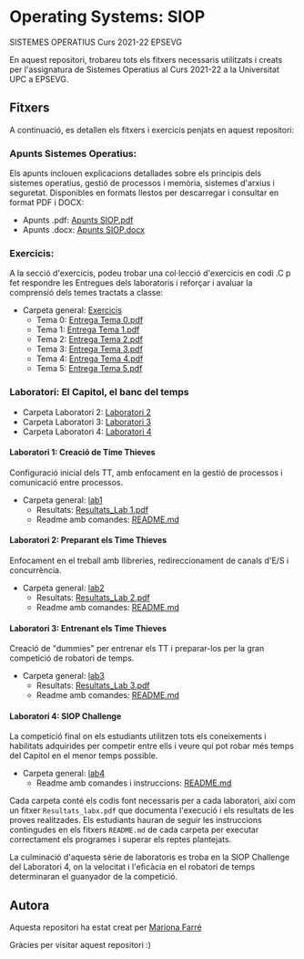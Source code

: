 # Operating Systems: SIOP
SISTEMES OPERATIUS  Curs 2021-22 EPSEVG

En aquest repositori, trobareu tots els fitxers necessaris utilitzats i creats per l'assignatura de Sistemes Operatius al Curs 2021-22 a la Universitat UPC a EPSEVG.

## Fitxers
A continuació, es detallen els fitxers i exercicis penjats en aquest repositori:

### Apunts Sistemes Operatius:
Els apunts inclouen explicacions detallades sobre els principis dels sistemes operatius, gestió de processos i memòria, sistemes d'arxius i seguretat. Disponibles en formats llestos per descarregar i consultar en format PDF i DOCX:
- Apunts .pdf:  [Apunts SIOP.pdf ](https://github.com/Mariona-FT/Operating-Systems-SIOP/blob/main/Apunts%20SIOP.pdf)
- Apunts .docx: [Apunts SIOP.docx](https://github.com/Mariona-FT/Operating-Systems-SIOP/blob/main/Apunts%20SIOP.docx) 

### Exercicis: 
A la secció d'exercicis, podeu trobar una col·lecció d'exercicis en codi .C p fet respondre les Entregues dels laboratoris i reforçar i avaluar la comprensió dels temes tractats a classe: 

- Carpeta general: [Exercicis](https://github.com/Mariona-FT/Operating-Systems-SIOP/tree/main/Exercicis)
  - Tema 0: [Entrega Tema 0.pdf](https://github.com/Mariona-FT/Operating-Systems-SIOP/blob/main/Exercicis/Entrega%20Tema%200.pdf)
  - Tema 1: [Entrega Tema 1.pdf](https://github.com/Mariona-FT/Operating-Systems-SIOP/blob/main/Exercicis/Entrega%20Tema%201.pdf)
  - Tema 2: [Entrega Tema 2.pdf](https://github.com/Mariona-FT/Operating-Systems-SIOP/blob/main/Exercicis/Entrega%20Tema%202.pdf)
  - Tema 3: [Entrega Tema 3.pdf](https://github.com/Mariona-FT/Operating-Systems-SIOP/blob/main/Exercicis/Entrega%20Tema%203.pdf)
  - Tema 4: [Entrega Tema 4.pdf](https://github.com/Mariona-FT/Operating-Systems-SIOP/blob/main/Exercicis/Entrega%20Tema%204.pdf)
  - Tema 5: [Entrega Tema 5.pdf](https://github.com/Mariona-FT/Operating-Systems-SIOP/blob/main/Exercicis/Entrega%20Tema%205.pdf)


### Laboratori: El Capitol, el banc del temps

 -  Carpeta Laboratori 2: [Laboratori 2](https://github.com/Mariona-FT/Operating-Systems-SIOP/tree/main/Lab2-Capitol)
 -   Carpeta Laboratori 3: [Laboratori 3](https://github.com/Mariona-FT/Operating-Systems-SIOP/tree/main/Lab3-Capitol)
 -   Carpeta Laboratori 4: [Laboratori 4](https://github.com/Mariona-FT/Operating-Systems-SIOP/tree/main/Lab4-Capitol)


#### Laboratori 1: Creació de Time Thieves
Configuració inicial dels TT, amb enfocament en la gestió de processos i comunicació entre processos.

- Carpeta general: [lab1](https://github.com/Mariona-FT/Operating-Systems-SIOP/tree/main/Lab1-Capitol)
  - Resultats: [Resultats_Lab 1.pdf](https://github.com/Mariona-FT/Operating-Systems-SIOP/blob/main/Lab1-Capitol/Resultats_Lab%201.pdf)
  - Readme amb comandes: [README.md](https://github.com/Mariona-FT/Operating-Systems-SIOP/blob/main/Lab1-Capitol/README.md)

#### Laboratori 2: Preparant els Time Thieves
Enfocament en el treball amb llibreries, redireccionament de canals d'E/S i concurrència.

- Carpeta general: [lab2](link-al-lab2)
  - Resultats: [Resultats_Lab 2.pdf](link-als-resultats-lab2)
  - Readme amb comandes: [README.md](link-al-readme-lab2)

#### Laboratori 3: Entrenant els Time Thieves
Creació de "dummies" per entrenar els TT i preparar-los per la gran competició de robatori de temps.

- Carpeta general: [lab3](link-al-lab3)
  - Resultats: [Resultats_Lab 3.pdf](link-als-resultats-lab3)
  - Readme amb comandes: [README.md](link-al-readme-lab3)

#### Laboratori 4: SIOP Challenge
La competició final on els estudiants utilitzen tots els coneixements i habilitats adquirides per competir entre ells i veure qui pot robar més temps del Capitol en el menor temps possible.

- Carpeta general: [lab4](link-al-lab4)
  - Readme amb comandes i instruccions: [README.md](link-al-readme-lab4)

Cada carpeta conté els codis font necessaris per a cada laboratori, així com un fitxer `Resultats_labx.pdf` que documenta l'execució i els resultats de les proves realitzades. Els estudiants hauran de seguir les instruccions contingudes en els fitxers `README.md` de cada carpeta per executar correctament els programes i superar els reptes plantejats.

La culminació d'aquesta sèrie de laboratoris es troba en la SIOP Challenge del Laboratori 4, on la velocitat i l'eficàcia en el robatori de temps determinaran el guanyador de la competició.


## Autora

Aquesta repositori ha estat creat per [Mariona Farré](https://github.com/Mariona-FT) 


Gràcies per visitar aquest repositori :)
